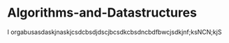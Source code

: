 # Algorithms-and-Datastructures


I orgabusasdaskjnaskjcsdcbsdjdscjbcsdkcbsdncbdfbwcjsdkjnf;ksNCN;kjS

